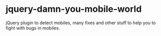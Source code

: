 jquery-damn-you-mobile-world
============================

jQuery plugin to detect mobiles, many fixes and other stuff to help you to fight with bugs in mobiles.
